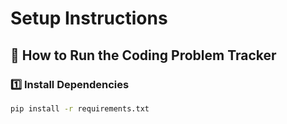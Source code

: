 # Setup Instructions

## 🚀 How to Run the Coding Problem Tracker

### 1️⃣ Install Dependencies
```bash
pip install -r requirements.txt
